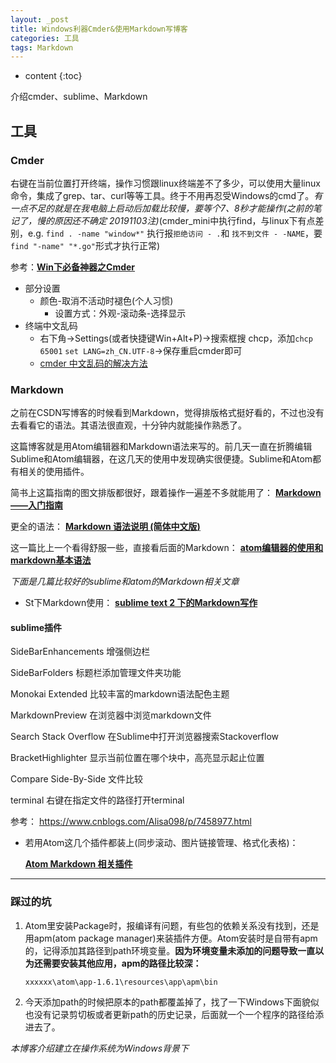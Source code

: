 ```yaml
---
layout: _post
title: Windows利器Cmder&使用Markdown写博客
categories: 工具
tags: Markdown
---
```


* content
{:toc}

介绍cmder、sublime、Markdown



## 工具

### Cmder

右键在当前位置打开终端，操作习惯跟linux终端差不了多少，可以使用大量linux命令，集成了grep、tar、curl等等工具。终于不用再忍受Windows的cmd了。*有一点不足的就是在我电脑上启动后加载比较慢，要等个7、8秒才能操作(之前的笔记了，慢的原因还不确定 20191103注)*(cmder_mini中执行find，与linux下有点差别，e.g. `find . -name "window*"` 执行报`拒绝访问 - .`和 `找不到文件 - -NAME`，要`find "-name" "*.go"`形式才执行正常)

参考：**[Win下必备神器之Cmder](http://www.jeffjade.com/2016/01/13/2016-01-13-windows-software-cmder/)**

* 部分设置
  - 颜色-取消不活动时褪色(个人习惯)
    + 设置方式：外观-滚动条-选择显示
* 终端中文乱码
  - 右下角->Settings(或者快捷键Win+Alt+P)->搜索框搜 chcp，添加`chcp 65001` `set LANG=zh_CN.UTF-8`->保存重启cmder即可
  - [cmder 中文乱码的解决方法](https://blog.csdn.net/lamp_yang_3533/article/details/79841328)

### Markdown

  之前在CSDN写博客的时候看到Markdown，觉得排版格式挺好看的，不过也没有去看看它的语法。其语法很直观，十分钟内就能操作熟悉了。

  这篇博客就是用Atom编辑器和Markdown语法来写的。前几天一直在折腾编辑Sublime和Atom编辑器，在这几天的使用中发现确实很便捷。Sublime和Atom都有相关的使用插件。

  简书上这篇指南的图文排版都很好，跟着操作一遍差不多就能用了：  **[Markdown——入门指南](http://www.jianshu.com/p/1e402922ee32/)**

  更全的语法：
  **[Markdown 语法说明 (简体中文版)](http://www.appinn.com/markdown/#p)**

  这一篇比上一个看得舒服一些，直接看后面的Markdown：
  **[atom编辑器的使用和markdown基本语法](http://www.jianshu.com/p/f3fd881548ad)**

  *下面是几篇比较好的sublime和atom的Markdown相关文章*

  * St下Markdown使用：
  **[sublime text 2 下的Markdown写作](http://www.jianshu.com/p/378338f10263)**

#### sublime插件

 SideBarEnhancements     增强侧边栏

 SideBarFolders          标题栏添加管理文件夹功能

 Monokai Extended        比较丰富的markdown语法配色主题

 MarkdownPreview         在浏览器中浏览markdown文件

 Search Stack Overflow   在Sublime中打开浏览器搜索Stackoverflow

 BracketHighlighter      显示当前位置在哪个块中，高亮显示起止位置

 Compare Side-By-Side    文件比较

 terminal                右键在指定文件的路径打开terminal

参考：
 https://www.cnblogs.com/Alisa098/p/7458977.html

  * 若用Atom这几个插件都装上(同步滚动、图片链接管理、格式化表格)：

    **[Atom Markdown 相关插件](https://segmentfault.com/a/1190000004271747)**

***

### 踩过的坑

1. Atom里安装Package时，报编译有问题，有些包的依赖关系没有找到，还是用apm(atom package manager)来装插件方便。Atom安装时是自带有apm的，记得添加其路径到path环境变量。**因为环境变量未添加的问题导致一直以为还需要安装其他应用，apm的路径比较深：**

    `xxxxxx\atom\app-1.6.1\resources\app\apm\bin`

2. 今天添加path的时候把原本的path都覆盖掉了，找了一下Windows下面貌似也没有记录剪切板或者更新path的历史记录，后面就一个一个程序的路径给添进去了。

 *本博客介绍建立在操作系统为Windows背景下*
